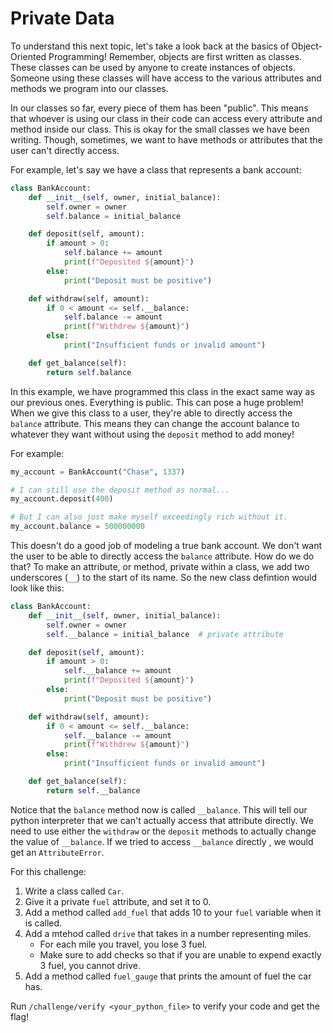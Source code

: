 # Private Data

To understand this next topic, let's take a look back at the basics of Object-Oriented Programming! Remember, objects are first written as classes. These classes can be used by anyone to create instances of objects. Someone using these classes will have access to the various attributes and methods we program into our classes.

In our classes so far, every piece of them has been "public". This means that whoever is using our class in their code can access every attribute and method inside our class. This is okay for the small classes we have been writing. Though, sometimes, we want to have methods or attributes that the user can't directly access.

For example, let's say we have a class that represents a bank account:

```python
class BankAccount:
    def __init__(self, owner, initial_balance):
        self.owner = owner
        self.balance = initial_balance 

    def deposit(self, amount):
        if amount > 0:
            self.balance += amount
            print(f"Deposited ${amount}")
        else:
            print("Deposit must be positive")

    def withdraw(self, amount):
        if 0 < amount <= self.__balance:
            self.balance -= amount
            print(f"Withdrew ${amount}")
        else:
            print("Insufficient funds or invalid amount")

    def get_balance(self):
        return self.balance

```

In this example, we have programmed this class in the exact same way as our previous ones. Everything is public. This can pose a huge problem! When we give this class to a user, they're able to directly access the `balance` attribute. This means they can change the account balance to whatever they want without using the `deposit` method to add money! 

For example:

```python
my_account = BankAccount("Chase", 1337)

# I can still use the deposit method as normal...
my_account.deposit(400)

# But I can also just make myself exceedingly rich without it.
my_account.balance = 500000000
```

This doesn't do a good job of modeling a true bank account. We don't want the user to be able to directly access the `balance` attribute. How do we do that? To make an attribute, or method, private within a class, we add two underscores (`__`) to the start of its name. So the new class defintion would look like this:

```python
class BankAccount:
    def __init__(self, owner, initial_balance):
        self.owner = owner
        self.__balance = initial_balance  # private attribute

    def deposit(self, amount):
        if amount > 0:
            self.__balance += amount
            print(f"Deposited ${amount}")
        else:
            print("Deposit must be positive")

    def withdraw(self, amount):
        if 0 < amount <= self.__balance:
            self.__balance -= amount
            print(f"Withdrew ${amount}")
        else:
            print("Insufficient funds or invalid amount")

    def get_balance(self):
        return self.__balance
```

Notice that the `balance` method now is called `__balance`. This will tell our python interpreter that we can't actually access that attribute directly. We need to use either the `withdraw` or the `deposit` methods to actually change the value of `__balance`. If we tried to access `__balance` directly , we would get an `AttributeError`.

For this challenge:
1. Write a class called `Car`.
2. Give it a private `fuel` attribute, and set it to 0.
3. Add a method called `add_fuel` that adds 10 to your `fuel` variable when it is called.
4. Add a mtehod called `drive` that takes in a number representing miles.
	- For each mile you travel, you lose 3 fuel. 
	- Make sure to add checks so that if you are unable to expend exactly 3 fuel, you cannot drive.
5. Add a method called `fuel_gauge` that prints the amount of fuel the car has.

Run `/challenge/verify <your_python_file>` to verify your code and get the flag!
